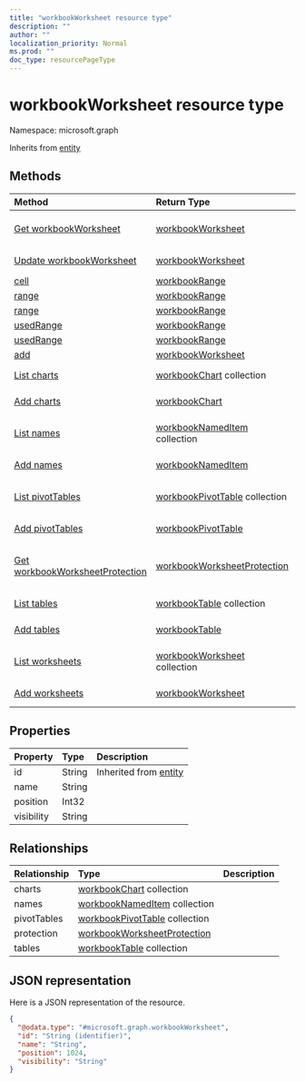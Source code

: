 ```yaml
---
title: "workbookWorksheet resource type"
description: ""
author: ""
localization_priority: Normal
ms.prod: ""
doc_type: resourcePageType
---
```


# workbookWorksheet resource type


Namespace: microsoft.graph




Inherits from [entity](../resources/entity.md)

## Methods
|Method|Return Type|Description|
|:---|:---|:---|
|[Get workbookWorksheet](../api/workbookworksheet-get.md)|[workbookWorksheet](../resources/workbookworksheet.md)|Read properties and relationships of the [workbookWorksheet](../resources/workbookworksheet.md) object.|
|[Update workbookWorksheet](../api/workbookworksheet-update.md)|[workbookWorksheet](../resources/workbookworksheet.md)|Update the properties of a [workbookWorksheet](../resources/workbookworksheet.md) object.|
|[cell](../api/workbookworksheet-cell.md)|[workbookRange](../resources/workbookrange.md)||
|[range](../api/workbookworksheet-range.md)|[workbookRange](../resources/workbookrange.md)||
|[range](../api/workbookworksheet-range.md)|[workbookRange](../resources/workbookrange.md)||
|[usedRange](../api/workbookworksheet-usedrange.md)|[workbookRange](../resources/workbookrange.md)||
|[usedRange](../api/workbookworksheet-usedrange.md)|[workbookRange](../resources/workbookrange.md)||
|[add](../api/workbookworksheet-add.md)|[workbookWorksheet](../resources/workbookworksheet.md)||
|[List charts](../api/workbookworksheet-list-charts.md)|[workbookChart](../resources/workbookchart.md) collection|Get the workbookCharts from the charts navigation property.|
|[Add charts](../api/workbookworksheet-post-charts.md)|[workbookChart](../resources/workbookchart.md)|Add charts by posting to the charts collection.|
|[List names](../api/workbookworksheet-list-names.md)|[workbookNamedItem](../resources/workbooknameditem.md) collection|Get the workbookNamedItems from the names navigation property.|
|[Add names](../api/workbookworksheet-post-names.md)|[workbookNamedItem](../resources/workbooknameditem.md)|Add names by posting to the names collection.|
|[List pivotTables](../api/workbookworksheet-list-pivottables.md)|[workbookPivotTable](../resources/workbookpivottable.md) collection|Get the workbookPivotTables from the pivotTables navigation property.|
|[Add pivotTables](../api/workbookworksheet-post-pivottables.md)|[workbookPivotTable](../resources/workbookpivottable.md)|Add pivotTables by posting to the pivotTables collection.|
|[Get workbookWorksheetProtection](../api/workbookworksheetprotection-get.md)|[workbookWorksheetProtection](../resources/workbookworksheetprotection.md)|Read properties and relationships of the [workbookWorksheetProtection](../resources/workbookworksheetprotection.md) object.|
|[List tables](../api/workbookworksheet-list-tables.md)|[workbookTable](../resources/workbooktable.md) collection|Get the workbookTables from the tables navigation property.|
|[Add tables](../api/workbookworksheet-post-tables.md)|[workbookTable](../resources/workbooktable.md)|Add tables by posting to the tables collection.|
|[List worksheets](../api/workbook-list-worksheets.md)|[workbookWorksheet](../resources/workbookworksheet.md) collection|Get the workbookWorksheets from the worksheets navigation property.|
|[Add worksheets](../api/workbook-post-worksheets.md)|[workbookWorksheet](../resources/workbookworksheet.md)|Add worksheets by posting to the worksheets collection.|

## Properties
|Property|Type|Description|
|:---|:---|:---|
|id|String| Inherited from [entity](../resources/entity.md)|
|name|String||
|position|Int32||
|visibility|String||

## Relationships
|Relationship|Type|Description|
|:---|:---|:---|
|charts|[workbookChart](../resources/workbookchart.md) collection||
|names|[workbookNamedItem](../resources/workbooknameditem.md) collection||
|pivotTables|[workbookPivotTable](../resources/workbookpivottable.md) collection||
|protection|[workbookWorksheetProtection](../resources/workbookworksheetprotection.md)||
|tables|[workbookTable](../resources/workbooktable.md) collection||

## JSON representation
Here is a JSON representation of the resource.
<!-- {
  "blockType": "resource",
  "keyProperty": "id",
  "@odata.type": "microsoft.graph.workbookWorksheet",
  "baseType": "microsoft.graph.entity",
  "openType": false
}
-->
``` json
{
  "@odata.type": "#microsoft.graph.workbookWorksheet",
  "id": "String (identifier)",
  "name": "String",
  "position": 1024,
  "visibility": "String"
}
```

